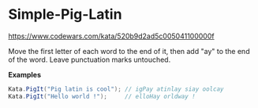 # Simple-Pig-Latin
https://www.codewars.com/kata/520b9d2ad5c005041100000f

Move the first letter of each word to the end of it, then add "ay" to the end of the word. Leave punctuation marks untouched.

**Examples**

```c#
Kata.PigIt("Pig latin is cool"); // igPay atinlay siay oolcay
Kata.PigIt("Hello world !");     // elloHay orldway !
```
